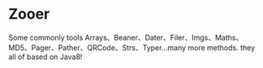 # Zooer
Some commonly tools
Arrays、Beaner、Dater、Filer、Imgs、Maths、MD5、Pager、Pather、QRCode、Strs、Typer...many more methods. they all of based on Java8!
